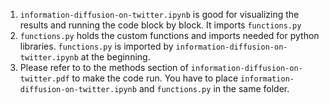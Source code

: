 1. `information-diffusion-on-twitter.ipynb` is good for visualizing the results and running the code block by block. It imports `functions.py`
2. `functions.py` holds the custom functions and imports needed for python libraries. `functions.py` is imported by `information-diffusion-on-twitter.ipynb` at the beginning.
3. Please refer to to the methods section of `information-diffusion-on-twitter.pdf` to make the code run. You have to place `information-diffusion-on-twitter.ipynb` and `functions.py` in the same folder.
